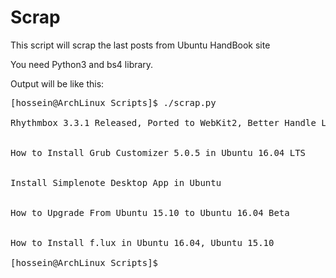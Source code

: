 # Scrap
This script will scrap the last posts from Ubuntu HandBook site

You need Python3 and bs4 library.

Output will be like this:
<pre>
[hossein@ArchLinux Scripts]$ ./scrap.py 
 
Rhythmbox 3.3.1 Released, Ported to WebKit2, Better Handle Locked Android Devices
 
 
How to Install Grub Customizer 5.0.5 in Ubuntu 16.04 LTS
 
 
Install Simplenote Desktop App in Ubuntu
 
 
How to Upgrade From Ubuntu 15.10 to Ubuntu 16.04 Beta
 
 
How to Install f.lux in Ubuntu 16.04, Ubuntu 15.10
 
[hossein@ArchLinux Scripts]$ 
</pre>
